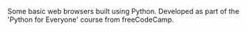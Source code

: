 Some basic web browsers built using Python. Developed as part of the 'Python for Everyone' course from freeCodeCamp.
